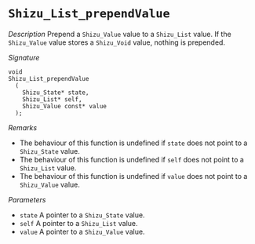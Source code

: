 # `Shizu_List_prependValue`

*Description*
Prepend a `Shizu_Value` value to a `Shizu_List` value.
If the `Shizu_Value` value stores a `Shizu_Void` value, nothing is prepended.

*Signature*
```
void
Shizu_List_prependValue
  (
    Shizu_State* state,
    Shizu_List* self,
    Shizu_Value const* value
  );
```

*Remarks*
- The behaviour of this function is undefined if `state` does not point to a `Shizu_State` value.
- The behaviour of this function is undefined if `self` does not point to a `Shizu_List` value.
- The behaviour of this function is undefined if `value` does not point to a `Shizu_Value` value.

*Parameters*
- `state` A pointer to a `Shizu_State` value.
- `self` A pointer to a `Shizu_List` value.
- `value` A pointer to a `Shizu_Value` value.
